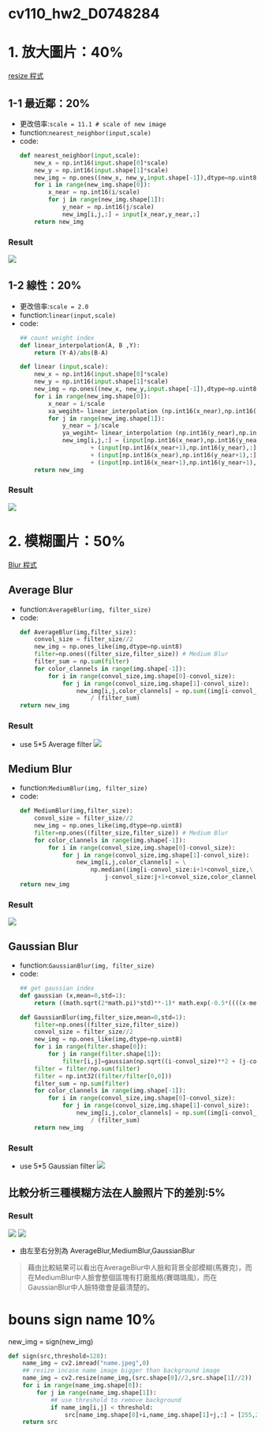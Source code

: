 # cv110_hw2_D0748284

# 1. 放大圖片：40%
[resize 程式](hw2_resize.py)
## 1-1 最近鄰：20%
* 更改倍率:`scale = 11.1 # scale of new image`
* function:`nearest_neighbor(input,scale)`
* code:
    ``` python
    def nearest_neighbor(input,scale):
        new_x = np.int16(input.shape[0]*scale)
        new_y = np.int16(input.shape[1]*scale)
        new_img = np.ones((new_x, new_y,input.shape[-1]),dtype=np.uint8)
        for i in range(new_img.shape[0]):
            x_near = np.int16(i/scale)
            for j in range(new_img.shape[1]):
                y_near = np.int16(j/scale)
                new_img[i,j,:] = input[x_near,y_near,:]
        return new_img
    ```
### Result
![](./output/Resize_NN.png)

## 1-2 線性：20%
* 更改倍率:`scale = 2.0`
* function:`linear(input,scale)`
* code:
    ``` python
    ## count weight index
    def linear_interpolation(A, B ,Y):
        return (Y-A)/abs(B-A)
    ```
    ``` python
    def linear (input,scale):
        new_x = np.int16(input.shape[0]*scale)
        new_y = np.int16(input.shape[1]*scale)
        new_img = np.ones((new_x, new_y,input.shape[-1]),dtype=np.uint8)
        for i in range(new_img.shape[0]):
            x_near = i/scale
            xa_wegiht= linear_interpolation (np.int16(x_near),np.int16(x_near+1),x_near)
            for j in range(new_img.shape[1]):
                y_near = j/scale
                ya_wegiht= linear_interpolation (np.int16(y_near),np.int16(y_near+1),y_near)
                new_img[i,j,:] = (input[np.int16(x_near),np.int16(y_near),:]*xa_wegiht*ya_wegiht) \
                        + (input[np.int16(x_near+1),np.int16(y_near),:]*(1-xa_wegiht)*ya_wegiht) \
                        + (input[np.int16(x_near),np.int16(y_near+1),:]*(xa_wegiht)*(1-ya_wegiht)) \
                        + (input[np.int16(x_near+1),np.int16(y_near+1),:]*(1-xa_wegiht)*(1-ya_wegiht))
        return new_img
    ```
### Result
![](output/Resize_Linear.png)

<!-- ## 比較線性內插時從不同方向進行內插的結果:5%
>  -->


# 2.  模糊圖片：50%
[Blur 程式](hw2_Blur.py)
## Average Blur
* function:`AverageBlur(img, filter_size)`
* code:
    ``` python
    def AverageBlur(img,filter_size):
        convol_size = filter_size//2
        new_img = np.ones_like(img,dtype=np.uint8)
        filter=np.ones((filter_size,filter_size)) # Medium Blur
        filter_sum = np.sum(filter)
        for color_clannels in range(img.shape[-1]):
            for i in range(convol_size,img.shape[0]-convol_size):
                for j in range(convol_size,img.shape[1]-convol_size):
                    new_img[i,j,color_clannels] = np.sum((img[i-convol_size:i+1+convol_size,j-convol_size:j+1+convol_size,color_clannels]*filter)) \
                        / (filter_sum)
    return new_img
    ```
### Result
<!-- * use 7*7 Average filter
![](./output/AverageBlur_filter7.png) -->
* use 5*5 Average filter
![](./output3/AverageBlur_filter5.png)
<!-- * use 5*5 Average filter
![](./myface/AverageBlur_filter5.png) -->

## Medium Blur

* function:`MediumBlur(img, filter_size)`
* code:
    ``` python
    def MediumBlur(img,filter_size):
        convol_size = filter_size//2
        new_img = np.ones_like(img,dtype=np.uint8)
        filter=np.ones((filter_size,filter_size)) # Medium Blur
        for color_clannels in range(img.shape[-1]):
            for i in range(convol_size,img.shape[0]-convol_size):
                for j in range(convol_size,img.shape[1]-convol_size):
                    new_img[i,j,color_clannels] = \
                        np.median((img[i-convol_size:i+1+convol_size,\
                            j-convol_size:j+1+convol_size,color_clannels]*filter))
    return new_img
    ```

### Result
<!-- * use 7*7 Medium filter
![](./output/MediumBlur_filter7.png)
* use 5*5 Medium filter -->
![](./output3/MediumBlur_filter5.png)
<!-- * use 5*5 Medium filter
![](./myface/MediumBlur_filter5.png) -->

## Gaussian Blur

* function:`GaussianBlur(img, filter_size)`
* code:
    ``` python
    ## get gaussian index
    def gaussian (x,mean=0,std=1):
        return ((math.sqrt(2*math.pi)*std)**-1)* math.exp(-0.5*((((x-mean)/std)**2)))

    def GaussianBlur(img,filter_size,mean=0,std=1):
        filter=np.ones((filter_size,filter_size))
        convol_size = filter_size//2
        new_img = np.ones_like(img,dtype=np.uint8)
        for i in range(filter.shape[0]):
            for j in range(filter.shape[1]):
                filter[i,j]=gaussian(np.sqrt((i-convol_size)**2 + (j-convol_size)**2) ,mean,std)
        filter = filter/np.sum(filter)
        filter = np.int32((filter/filter[0,0]))
        filter_sum = np.sum(filter)
        for color_clannels in range(img.shape[-1]):
            for i in range(convol_size,img.shape[0]-convol_size):
                for j in range(convol_size,img.shape[1]-convol_size):
                    new_img[i,j,color_clannels] = np.sum((img[i-convol_size:i+1+convol_size,j-convol_size:j+1+convol_size,color_clannels]*filter)) \
                        / (filter_sum)
        return new_img
    ```


### Result
<!-- * use 7*7 Gaussian filter
![](./output/GaussianBlur_filter7.png) -->
* use 5*5 Gaussian filter
![](./output3/GaussianBlur_filter5.png)
## 比較分析三種模糊方法在人臉照片下的差別:5%

### Result
![](./output/Figure_1.png)
![](./myface/Figure_1.png)
* 由左至右分別為 AverageBlur,MediumBlur,GaussianBlur
> 藉由比較結果可以看出在AverageBlur中人臉和背景全部模糊(馬賽克)，而在MediumBlur中人臉會整個區塊有打磨風格(賽璐璐風)，而在GaussianBlur中人臉特徵會是最清楚的。

# bouns sign name  10%


new_img = sign(new_img)
``` python
def sign(src,threshold=128):
    name_img = cv2.imread("name.jpeg",0)
    ## resize incase name image bigger than background image
    name_img = cv2.resize(name_img,(src.shape[0]//2,src.shape[1]//2))
    for i in range(name_img.shape[0]):
        for j in range(name_img.shape[1]):
            ## use threshold to remove background
            if name_img[i,j] < threshold:
                src[name_img.shape[0]+i,name_img.shape[1]+j,:] = [255,255,255]
    return src
```
